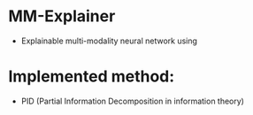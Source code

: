 # MM-Explainer
- Explainable multi-modality neural network using

# Implemented method:
- PID (Partial Information Decomposition in information theory)